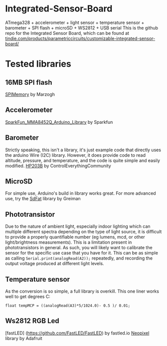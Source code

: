 # Integrated-Sensor-Board
ATmega328 + accelerometer + light sensor + temperature sensor + barometer + SPI flash + microSD + WS2812 + USB serial
This is the github repo for the Integrated Sensor Board, which can be found at [tindie.com/products/parametriccircuits/customizable-integrated-sensor-board/](https://www.tindie.com/products/parametriccircuits/customizable-integrated-sensor-board/)

# Tested libraries

## 16MB SPI flash
[SPIMemory](https://github.com/Marzogh/SPIMemory) by Marzogh

## Accelerometer 
[SparkFun_MMA8452Q_Arduino_Library](https://github.com/sparkfun/SparkFun_MMA8452Q_Arduino_Library) by Sparkfun

## Barometer
Strictly speaking, this isn't a library, it's just example code that directly uses the arduino Wire (I2C) library. 
However, it does provide code to read altitude, pressure, and temperature, and the code is quite simple and easily modified.
[HP203B](https://github.com/ControlEverythingCommunity/HP203B) by ControlEverythingCommunity

## MicroSD
For simple use, Arduino's build in library works great. 
For more advanced use, try the [SdFat](https://github.com/greiman/SdFat) library by Greiman

## Phototransistor
Due to the nature of ambient light, especially indoor lighting which can multiple different 
spectra depending on the type of light source, it is difficult to provide a properly quantifiable number 
(eg lumens, mcd, or other light/brightness measurements). This is a limitation present in phototransistors in general.
As such, you will likely want to calibrate the sensor for the specific use case that you have for it. 
This can be as simple as calling `Serial.print(analogRead(A2));` repeatedly, and recording the output voltage produced at 
different light levels.

## Temperature sensor 
As the conversion is so simple, a full library is overkill. This one liner works well to get degrees C:
```
float tempMCP = ((analogRead(A3)*5/1024.0)- 0.5 )/ 0.01;
```

## Ws2812 RGB Led
[fastLED] (https://github.com/FastLED/FastLED) by fastled.io
[Neopixel](https://github.com/adafruit/Adafruit_NeoPixel) library by Adafruit 
